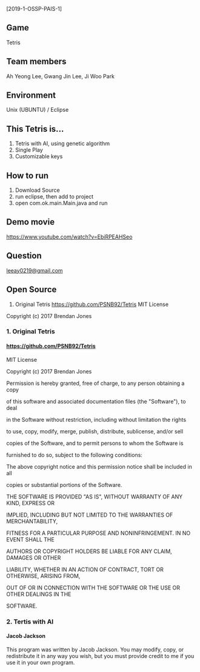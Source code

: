 ﻿[2019-1-OSSP-PAIS-1]
 
Game
-------------
Tetris 

Team members
-------------
Ah Yeong Lee, Gwang Jin Lee, Ji Woo Park

Environment
-------------
Unix (UBUNTU) / Eclipse 

This Tetris is...
-----------------
1. Tetris with AI, using genetic algorithm
2. Single Play 
3. Customizable keys

How to run
-------------
1. Download Source
2. run eclipse, then add to project
3. open com.ok.main.Main.java and run

Demo movie
-------------
https://www.youtube.com/watch?v=EbiRPEAHSeo

Question
-------------
leeay0219@gmail.com

Open Source
-------------
1. Original Tetris
https://github.com/PSNB92/Tetris
MIT License

Copyright (c) 2017 Brendan Jones

### 1. Original Tetris
#### https://github.com/PSNB92/Tetris
MIT License



Copyright (c) 2017 Brendan Jones

Permission is hereby granted, free of charge, to any person obtaining a copy

of this software and associated documentation files (the "Software"), to deal

in the Software without restriction, including without limitation the rights

to use, copy, modify, merge, publish, distribute, sublicense, and/or sell

copies of the Software, and to permit persons to whom the Software is

furnished to do so, subject to the following conditions:

The above copyright notice and this permission notice shall be included in all

copies or substantial portions of the Software.

THE SOFTWARE IS PROVIDED "AS IS", WITHOUT WARRANTY OF ANY KIND, EXPRESS OR

IMPLIED, INCLUDING BUT NOT LIMITED TO THE WARRANTIES OF MERCHANTABILITY,

FITNESS FOR A PARTICULAR PURPOSE AND NONINFRINGEMENT. IN NO EVENT SHALL THE

AUTHORS OR COPYRIGHT HOLDERS BE LIABLE FOR ANY CLAIM, DAMAGES OR OTHER

LIABILITY, WHETHER IN AN ACTION OF CONTRACT, TORT OR OTHERWISE, ARISING FROM,

OUT OF OR IN CONNECTION WITH THE SOFTWARE OR THE USE OR OTHER DEALINGS IN THE

SOFTWARE.

### 2. Tertis with AI
#### Jacob Jackson
This program was written by Jacob Jackson. You may modify, copy, or redistribute it in any way you wish, but you must provide credit to me if you use it in your own program.

